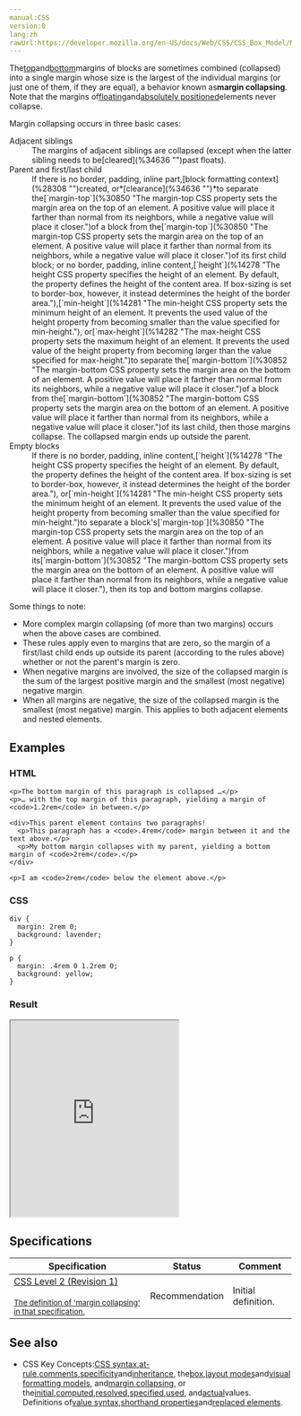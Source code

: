 ```yaml
---
manual:CSS
version:0
lang:zh
rawUrl:https://developer.mozilla.org/en-US/docs/Web/CSS/CSS_Box_Model/Mastering_margin_collapsing
---
```






The[top](%30850 "")and[bottom](%30852 "")margins of blocks are sometimes combined (collapsed) into a single margin whose size is the largest of the individual margins (or just one of them, if they are equal), a behavior known as**margin collapsing**. Note that the margins of[floating](%32924 "")and[absolutely positioned](%35144 "")elements never collapse.



Margin collapsing occurs in three basic cases:

<dl><dt id=''>Adjacent siblings</dt><dd>The margins of adjacent siblings are collapsed (except when the latter sibling needs to be[cleared](%34636 "")past floats).</dd><dt id=''>Parent and first/last child</dt><dd>If there is no border, padding, inline part,[block formatting context](%28308 "")created, or*[clearance](%34636 "")*to separate the[`margin-top`](%30850 "The margin-top CSS property sets the margin area on the top of an element. A positive value will place it farther than normal from its neighbors, while a negative value will place it closer.")of a block from the[`margin-top`](%30850 "The margin-top CSS property sets the margin area on the top of an element. A positive value will place it farther than normal from its neighbors, while a negative value will place it closer.")of its first child block; or no border, padding, inline content,[`height`](%14278 "The height CSS property specifies the height of an element. By default, the property defines the height of the content area. If box-sizing is set to border-box, however, it instead determines the height of the border area."),[`min-height`](%14281 "The min-height CSS property sets the minimum height of an element. It prevents the used value of the height property from becoming smaller than the value specified for min-height."), or[`max-height`](%14282 "The max-height CSS property sets the maximum height of an element. It prevents the used value of the height property from becoming larger than the value specified for max-height.")to separate the[`margin-bottom`](%30852 "The margin-bottom CSS property sets the margin area on the bottom of an element. A positive value will place it farther than normal from its neighbors, while a negative value will place it closer.")of a block from the[`margin-bottom`](%30852 "The margin-bottom CSS property sets the margin area on the bottom of an element. A positive value will place it farther than normal from its neighbors, while a negative value will place it closer.")of its last child, then those margins collapse. The collapsed margin ends up outside the parent.</dd><dt id=''>Empty blocks</dt><dd>If there is no border, padding, inline content,[`height`](%14278 "The height CSS property specifies the height of an element. By default, the property defines the height of the content area. If box-sizing is set to border-box, however, it instead determines the height of the border area."), or[`min-height`](%14281 "The min-height CSS property sets the minimum height of an element. It prevents the used value of the height property from becoming smaller than the value specified for min-height.")to separate a block&#39;s[`margin-top`](%30850 "The margin-top CSS property sets the margin area on the top of an element. A positive value will place it farther than normal from its neighbors, while a negative value will place it closer.")from its[`margin-bottom`](%30852 "The margin-bottom CSS property sets the margin area on the bottom of an element. A positive value will place it farther than normal from its neighbors, while a negative value will place it closer."), then its top and bottom margins collapse.</dd></dl>

Some things to note:


* More complex margin collapsing (of more than two margins) occurs when the above cases are combined.
* These rules apply even to margins that are zero, so the margin of a first/last child ends up outside its parent (according to the rules above) whether or not the parent&#39;s margin is zero.
* When negative margins are involved, the size of the collapsed margin is the sum of the largest positive margin and the smallest (most negative) negative margin.
* When all margins are negative, the size of the collapsed margin is the smallest (most negative) margin. This applies to both adjacent elements and nested elements.

## Examples<a name="Examples"></a>

### HTML<a name="HTML"></a>

```
<p>The bottom margin of this paragraph is collapsed …</p>
<p>… with the top margin of this paragraph, yielding a margin of <code>1.2rem</code> in between.</p>

<div>This parent element contains two paragraphs!
  <p>This paragraph has a <code>.4rem</code> margin between it and the text above.</p>
  <p>My bottom margin collapses with my parent, yielding a bottom margin of <code>2rem</code>.</p>
</div>

<p>I am <code>2rem</code> below the element above.</p>
```

### CSS<a name="CSS"></a>

```
div {
  margin: 2rem 0;
  background: lavender;
}

p {
  margin: .4rem 0 1.2rem 0;
  background: yellow;
}
```

### Result<a name="Result"></a>


<iframe src='https://mdn.mozillademos.org/en-US/docs/Web/CSS/CSS_Box_Model/Mastering_margin_collapsing$samples/Examples?revision=1321957' width='auto' height='350'></iframe>



## Specifications<a name="Specifications"></a>

Specification | Status | Comment 
 ---  |  ---  |  ---  | 
[CSS Level 2 (Revision 1)<br></br><small>The definition of &#39;margin collapsing&#39; in that specification.</small>](%32914 "") | Recommendation | Initial definition. 


## See also<a name="See_also"></a>

* CSS Key Concepts:[CSS syntax](%32857 "Syntax"),[at-rule](%4443 "At-rule"),[comments](%32858 "Comments"),[specificity](%31831 "Specificity")and[inheritance](%28555 "inheritance"), the[box](%32859 "Box model"),[layout modes](%32860 "CSS layout modes")and[visual formatting models](%32861 "Visual formatting model"), and[margin collapsing](%30837 "Margin collapsing"), or the[initial](%28552 "initial value"),[computed](%28556 "computed value"),[resolved](%32862 "resolved value"),[specified](%32863 "specified value"),[used](%32864 "used value"), and[actual](%32865 "actual value")values. Definitions of[value syntax](%28301 "Value definition syntax"),[shorthand properties](%28797 "Shorthand properties")and[replaced elements](%28752 "Replaced element").



